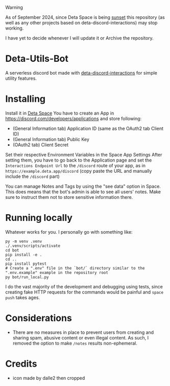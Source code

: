 > [!WARNING]
> As of September 2024, since Deta Space is being [sunset](https://web.archive.org/web/20240902151210/https://deta.space/sunset) this repository (as well as any other projects based on deta-discord-interactions) may stop working.
>
> I have yet to decide whenever I will update it or Archive the repository.

# Deta-Utils-Bot
A serverless discord bot made with [deta-discord-interactions](https://github.com/etrotta/deta-discord-interactions) for simple utility features.

# Installing
Install it in [Deta Space](https://deta.space/discovery/@etrotta/utilsbot)
You have to create an App in https://discord.com/developers/applications and store following:
- (General Information tab) Application ID 
  (same as the OAuth2 tab Client ID)
- (General Information tab) Public Key
- (OAuth2 tab) Client Secret

Set their respective Environment Variables in the Space App Settings
After setting them, you have to go back to the Application page and set the `Interactions Endpoint Url` to the `/discord` route of your app, as in `https://example.deta.app/discord`
(copy paste the URL and manually include the `/discord` part)

You can manage Notes and Tags by using the "see data" option in Space.
This does means that the bot's admin is able to see all users' notes. Make sure to instruct them not to store sensitive information there.

# Running locally
Whatever works for you. I personally go with something like:
```
py -m venv .venv
./.venv/scripts/activate
cd bot
pip install -e .
cd ..
pip install pytest
# Create a ".env" file in the `bot/` directory similar to the ".env.example" example in the repository root
py bot/run_local.py
```
I do the vast majority of the development and debugging using tests, since creating fake HTTP requests for the commands would be painful and `space push` takes ages.

# Considerations
- There are no measures in place to prevent users from creating and sharing spam, abusive content or even illegal content. As such, I removed the option to make `/notes` results non-ephemeral.

# Credits
- icon made by dalle2 then cropped
